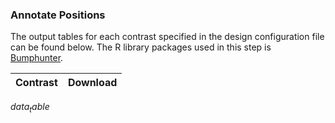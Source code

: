### Annotate Positions
The output tables for each contrast specified in the design configuration file can be found below. The R library packages used in this step is [Bumphunter]([@bumphunter]).

| Contrast | Download |
| -------- | -------- |
$data_table$
